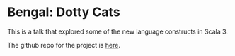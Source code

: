 # Bengal: Dotty Cats

This is a talk that explored some of the new language constructs in Scala 3.

The github repo for the project is [here](https://github.com/weihsiu/bengal).
